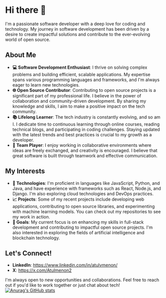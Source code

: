 # Hi there 👋

I'm a passionate software developer with a deep love for coding and technology. My journey in software development has been driven by a desire to create impactful solutions and contribute to the ever-evolving world of open source.

## About Me
- **💻 Software Development Enthusiast**: I thrive on solving complex problems and building efficient, scalable applications. My expertise spans various programming languages and frameworks, and I'm always eager to learn new technologies.
- **🌐 Open Source Contributor**: Contributing to open source projects is a significant part of my professional life. I believe in the power of collaboration and community-driven development. By sharing my knowledge and skills, I aim to make a positive impact on the tech community.
- **📚 Lifelong Learner**: The tech industry is constantly evolving, and so am I. I dedicate time to continuous learning through online courses, reading technical blogs, and participating in coding challenges. Staying updated with the latest trends and best practices is crucial to my growth as a developer.
- **🤝 Team Player**: I enjoy working in collaborative environments where ideas are freely exchanged, and creativity is encouraged. I believe that great software is built through teamwork and effective communication.

## My Interests
- **🔧 Technologies**: I'm proficient in languages like JavaScript, Python, and Java, and have experience with frameworks such as React, Node.js, and Django. I'm also exploring cloud technologies and DevOps practices.
- **📈 Projects**: Some of my recent projects include developing web applications, contributing to open source libraries, and experimenting with machine learning models. You can check out my repositories to see my work in action.
- **🌱 Goals**: My current focus is on enhancing my skills in full-stack development and contributing to impactful open source projects. I'm also interested in exploring the fields of artificial intelligence and blockchain technology.

## Let's Connect!

- **LinkedIn**: https://www.linkedin.com/in/atulvmenon/
- **X**: https://x.com/Atulmenon2

I'm always open to new opportunities and collaborations. Feel free to reach out if you'd like to work together or just chat about tech!
[![Anurag's GitHub stats](https://github-readme-stats.vercel.app/api?username=AtulVM&show_icons=true&theme=tokyonight&hide=stars,commits,prs,issues)](https://github.com/anuraghazra/github-readme-stats)

